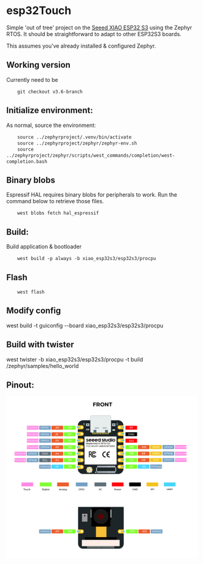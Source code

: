 # esp32Touch
Simple 'out of tree' project on the [Seeed XIAO ESP32 S3](https://docs.zephyrproject.org/latest/boards/seeed/xiao_esp32s3/doc/index.html) using the Zephyr RTOS. It should be straightforward to adapt to other ESP32S3 boards.


This assumes you've already installed & configured Zephyr.

## Working version
Currently need to be
```
    git checkout v3.6-branch
```

## Initialize environment:
As normal, source the environment:
```
    source ../zephyrproject/.venv/bin/activate
    source ../zephyrproject/zephyr/zephyr-env.sh
    source ../zephyrproject/zephyr/scripts/west_commands/completion/west-completion.bash
```
## Binary blobs
Espressif HAL requires binary blobs for peripherals to work. Run the command below to retrieve those files.
```
    west blobs fetch hal_espressif
```
## Build:
Build application & bootloader
```
    west build -p always -b xiao_esp32s3/esp32s3/procpu
```
## Flash
```
    west flash
```

## Modify config
 west build -t guiconfig --board xiao_esp32s3/esp32s3/procpu

 ## Build with twister
 west twister -b xiao_esp32s3/esp32s3/procpu -t build /zephyr/samples/hello_world

## Pinout:

![ESP32S3](images/esp32s3_pinout.jpeg)